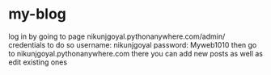 # my-blog
log in by going to page nikunjgoyal.pythonanywhere.com/admin/
credentials to do so
username: nikunjgoyal
password: Myweb1010
then go to nikunjgoyal.pythonanywhere.com 
there you can add new posts as well as edit existing ones
